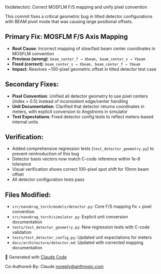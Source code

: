 fix(detector): Correct MOSFLM F/S mapping and unify pixel convention

This commit fixes a critical geometric bug in tilted detector configurations 
with BEAM pivot mode that was causing large positional offsets.

## Primary Fix: MOSFLM F/S Axis Mapping
- **Root Cause**: Incorrect mapping of slow/fast beam center coordinates in MOSFLM convention
- **Previous (wrong)**: `beam_center_f → Xbeam, beam_center_s → Ybeam` 
- **Fixed (correct)**: `beam_center_s → Xbeam, beam_center_f → Ybeam`
- **Impact**: Resolves ~100-pixel geometric offset in tilted detector test case

## Secondary Fixes:
- **Pixel Convention**: Unified all detector geometry to use pixel centers (index + 0.5) 
  instead of inconsistent edge/center handling
- **Unit Documentation**: Clarified that detector returns coordinates in meters, 
  with explicit conversion to Angstroms in simulator
- **Test Expectations**: Fixed detector config tests to reflect meters-based internal units

## Verification:
- Added comprehensive regression tests (`test_detector_geometry.py`) to prevent 
  reintroduction of this bug
- Detector basis vectors now match C-code reference within 1e-8 tolerance
- Visual verification shows correct 100-pixel spot shift for 10mm beam offset
- All detector configuration tests pass

## Files Modified:
- `src/nanobrag_torch/models/detector.py`: Core F/S mapping fix + pixel convention
- `src/nanobrag_torch/simulator.py`: Explicit unit conversion documentation
- `tests/test_detector_geometry.py`: New regression tests with C-code validation
- `tests/test_detector_config.py`: Updated unit expectations for meters
- `docs/architecture/detector.md`: Updated with corrected mapping documentation

🤖 Generated with [Claude Code](https://claude.ai/code)

Co-Authored-By: Claude <noreply@anthropic.com>